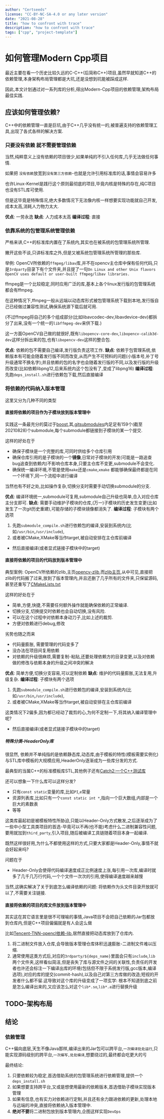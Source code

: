 ```yaml
---
author: "Certseeds"
license: "CC-BY-NC-SA-4.0 or any later version"
date: "2021-08-28"
title: "how to confront with trace"
description: "how to confront with trace"
tags: ["cpp", "project-template"]
---
```


# 如何管理Modern Cpp项目

最近主要在看一个历史比较久远的C-C++(后简称C++)项目,虽然早就知道C++的依赖管理,本身架构布局管理都是大坑,还是没想到坑能被踩成这样.

因此,本文计划通过对一系列库的分析,得出Modern-Cpp项目的依赖管理,架构布局最佳实践.

## 应该如何管理依赖?

C++中的依赖管理一直是巨坑,由于C++几乎没有统一的,被普遍支持的依赖管理工具,出现了各式各样的解决方案.

### 只要没有依赖 就不需要管理依赖

当然,纯粹意义上没有依赖的项目很少,如果单纯的不引入任何库,几乎无法做任何事情.

如果把 `没有依赖`放宽到`没有第三方依赖`-也就是允许引用标准库的话,事情会容易许多

也许Linux-Kernel是践行这个原则最彻底的项目,毕竟内核是特殊的存在,纯C项目也没有STL库可使用.

但是这毕竟是特殊情况,绝大多数情况下无法像内核一样想要实现功能就自己开发,成本太高,消耗人力物力太大.

**优点**: 一劳永逸
**缺点**: 人力成本太高
**编译过程**: 直接

### 依靠系统的包管理系统管理依赖

严格来讲,C++的标准库内置在了系统内,其实也在被系统的包管理系统所管理.

撇开这些不谈,只讲标准库之外,但是又被系统包管理系统所管理的那些库.

举例: OpenCV所依赖的`ffmpeg/libav`库,并不在opencv主仓库中保有任何代码,只是`3rdparty`目录下有个文件夹,并且提了一句`On Linux and other Unix flavors OpenCV uses default or user-built ffmpeg/libav libraries.`

ffmpeg是一个比较稳定,同时应用广泛的库,基本上各个linux发行版的包管理系统都会有ffmpeg.

在这种情况下,ffmpeg一般从远端以动态库形式被包管理系统下载到本地,发行版自己已经做过兼容性测试,确保系统源下载后就可用.

(不过ffmpeg将自己的多个组成部分(比如libavcodec-dev,libavdevice-dev)都拆分了出来,没有一个统一的`libffmpeg-dev`来供下载.)

这一方面OpenCV自己做的就很好,既有`libopencv-core-dev`,`libopencv-calib3d-dev`这样分拆出来的包,也有`libopencv-dev`这样的整合包.

**优点**: 依赖的包不需要自己编译,发行版负责这项工作.
**缺点**: 依赖于包管理系统,依赖版本有可能会随着发行版不同而改变,从而产生不可预料的问题(小版本号,补丁号升级通常不换名字);并且依赖的包的名字也会随着发行版的不同,以及发行版的升级而改变(比如依赖libpng12,后来系统内这个包没有了,变成了libpng16)
**编译过程**: 先跑`deps_install.sh`进行依赖包下载,然后直接编译

### 将依赖的代码纳入版本管理

这里又分为几种不同的类型

#### 直接将依赖的项目作为子模块放到版本管理中

实践这一条最充分的莫过于[boost](https://github.com/boostorg/boost),其[.gitsubmodules](https://github.com/boostorg/boost/blob/master/.gitmodules)内足足有159个(截至20210828)个submodule,每个submodule都链接到子模块的某一个提交.

这样的好处在于

+ 确保子模块是一个完整的库,可同时供给多个仓库引用
+ 确保仓库引用的是子模块的一个**镜像**,日常对子模块的开发(可能是一路追查bug追查到依赖内)不影响仓库本身,只要主仓库不变更,submodule不会变化.
+ 确保统一编译环境,不管是使用`make`还是`cmake`,`xmake` 都能够确保最终都是在同一个环境下,同一个流程中进行编译

当然也有不好之处,比如操作复杂,切换分支时需要手动切换submodule的分支.

**优点**: 编译环境统一,submodule可复用,submodule自己升级也简单,合入对应仓库主分支即可.
**缺点**: 需要手动维护子模块的仓库,(万一)子模块的历史发生变更(比如发生了一次git历史重建),可能存储的子模块镜像都消失了.
**编译过程**: 子模块有两个选项

1. 先跑`submodule_compile.sh`进行依赖包的编译,安装到系统内(比如`/usr/bin`,`/usr/include`),
2. 或者被CMake,XMake等当作target,被自动安排在主仓库前编译

+ 然后直接编译(或者显式链接子模块中的target)

#### 直接将依赖的项目的代码放到版本管理中

典型案例: OpenCV所依赖的zlib,主页[opencv-zlib](https://github.com/opencv/opencv/tree/master/3rdparty/zlib),而[zlib主页](https://github.com/madler/zlib),从中可见,直接把zlib的代码搬了过来,放到了版本管理内,并且还删了几乎所有的文件夹,只保留源码,甚至还重写了[CMakeLists.txt](https://github.com/opencv/opencv/blob/master/3rdparty/zlib/CMakeLists.txt)

这样的好处在于

+ 简单,方便,快捷,不需要任何额外操作就能确保依赖的正常编译.
+ 切换分支,切换提交时依赖也会自动切换,没有风险.
+ 可以在这个过程中对依赖本身动刀子,比如上述的裁剪.
+ 方便对依赖进行debug,修改

劣势也随之而来

+ 代码量膨胀, 需要管理的代码变多了
+ 没办法在项目间复用依赖
+ 对依赖的升级很麻烦,需要复制-粘贴,还要处理依赖方的目录变更,以及对依赖做的修改与依赖本身的升级之间冲突的解决

**优点**: 简单方便,切换分支容易,可以定制依赖
**缺点**: 维护的代码量膨胀,无法复用,升级复杂.
**编译过程**: 子模块有两个选项

1. 先跑`submodule_compile.sh`进行依赖包的编译,安装到系统内(比如`/usr/bin`,`/usr/include`),
2. 或者被CMake,XMake等当作target,被自动安排在主仓库前编译

这类情况下2偏多,因为都已经动了裁剪的心,为何不定制一下,将其纳入编译管理中呢?

+ 然后直接编译(或者显式链接子模块中的target)

##### 特殊分类-HeaderOnly库

很显然, 依赖并不单纯指的是依赖静态库,动态库,由于模板的特性(模板需要实例化)与STL库中模板的大规模应用,HeaderOnly逐渐成为一些库分发的方式.

最典型的当属C++的标准模板库STL,其他例子还有[Catch2:一个C++测试库](https://github.com/catchorg/Catch2)

还可以想象一下什么库可以这样分发?

+ 只有`const static`变量的库,比如`PI`,`e`常量
+ 资源列表库,比如只有一个`const static int *`,指向一个巨大数组,内部是一个巨大的素数表
+ 等等

这类库最起初是被模板特性所胁迫,只能以Header-Only方式散发,之后逐渐成为了一些中小型工具类项目的首选-毕竟可以不再(也不能)考虑什么二进制兼容性问题,要用就加到`third_party`,引入项目,随后被编译工具链随着项目本身一起编译.

既然这样很好用,为什么不都使用这样的方式,只要大家都是Header-Only,事情不就会好起来吗?

问题在于

+ Header-Only会使得代码编译速度成正比例速度上涨,每引用一次库,编译时就多了几千几万行代码,一个个文件一次次的引用,使得编译速度越来越慢

当然,这确实解决了关于到底怎么编译依赖的问题: 将依赖作为头文件目录开放就可以了,不需要关注链接.

#### 直接将依赖的项目的库文件放到版本管理中

其实这在其它语言里是很不可理喻的事情,Java项目不会把自己依赖的Jar包都放到仓库内,但是C++项目偏偏就是有人会这么做

比如[Tencent-TNN-opencl依赖-lib](https://github.com/Tencent/TNN/tree/master/third_party/opencl/lib),居然直接把动态库放到了仓库内.

1. 将二进制文件放入仓库,会导致版本管理仓库体积迅速膨胀-二进制文件难以压缩.
2. 通常使用这类方式后,对应的`3rdparty/${deps_name}`里面会只有`include`,`lib`两个文件夹,这样看似简洁,但是丧失了库与源文件之间的关联性,负责任的开发者也许还会标注一下编译出库的环境(包括但不限于系统发行版,gcc版本,编译选项),对应的库的提交(commit-hash),以及自己对第三方库做的改造;短视的开发者什么都不留.这导致对这个库的升级变成了一项玄学: 根本不知道到底之前是怎么编译出来的,又应该怎么对这个`lib*.so`,`lib*.a`进行替换升级

## TODO-架构布局

## 结论

### 依赖管理

C++偏向底层,天生不像Java那样,编译出来的Jar包可以跨平台,`一次编译处处运行`,只能实现源码级别的跨平台,`一次编写,处处编译`,想要绕过的,最终都会吃更大的亏

最终结论:

1. 只要依赖较为稳定,首选借助系统的包管理系统进行依赖管理,提供一个`deps_install.sh`
2. 如果想要支持跨平台,又或是想使用最新的依赖版本,首选借助子模块实现版本管理
3. 如果有信息,也有实力对依赖进行定制,并且还有余力跟进依赖的更新,处理本地与远端的冲突,直接将依赖纳入版本管理中.
4. **绝对不要**将二进制包放到版本管理内,企图这样实现`DevOps`